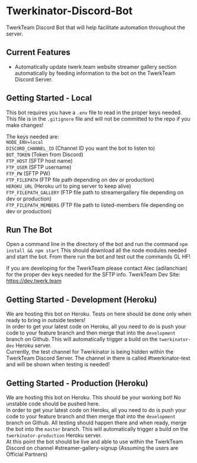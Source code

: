 # Twerkinator-Discord-Bot
TwerkTeam Discord Bot that will help facilitate automation throughout the server.

## Current Features
- Automatically update twerk.team website streamer gallery section automatically by feeding information to the bot on the TwerkTeam Discord Server.

## Getting Started - Local
This bot requires you have a `.env` file to read in the proper keys needed. This file is in the `.gitignore` file and will not be committed to the repo if you make
changes!

The keys needed are:<br>
`NODE_ENV=local`<br>
`DISCORD_CHANNEL_ID` (Channel ID you want the bot to listen to)<br>
`BOT_TOKEN` (Token from Discord)<br>
`FTP_HOST` (SFTP host name)<br>
`FTP_USER` (SFTP username)<br>
`FTP_PW` (SFTP PW)<br>
`FTP_FILEPATH` (FTP file path depending on dev or production)<br>
`HEROKU_URL` (Heroku url to ping server to keep alive)<br>
`FTP_FILEPATH_GALLERY` (FTP file path to streamergallery file depending on dev or production)<br>
`FTP_FILEPATH_MEMBERS` (FTP file path to listed-members file depending on dev or production)

## Run The Bot
Open a command line in the directory of the bot and run the command `npm install && npm start`
This should download all the node modules needed and start the bot. From there run the bot and test out the commands GL HF!

If you are developing for the TwerkTeam please contact Alec (adilanchian) for the
proper dev keys needed for the SFTP info. TwerkTeam Dev Site: https://dev.twerk.team

## Getting Started - Development (Heroku)
We are hosting this bot on Heroku. Tests on here should be done only when ready to bring in outside testers!<br>
In order to get your latest code on Heroku, all you need to do is push your code to your feature branch and then merge that into the `development` branch on Github. This will automatically trigger a build on the `twerkinator-dev` Heroku server.<br> 
Currently, the test channel for Twerkinator is being hidden within the TwerkTeam Discord Server. The channel in there is called #twerkinator-test and will be shown when testing is needed!

## Getting Started - Production (Heroku)
We are hosting this bot on Heroku. This should be your working bot! No unstable code should be pushed here.<br>
In order to get your latest code on Heroku, all you need to do is push your code to your feature branch and then merge that into the `development` branch on Github. All testing should happen there and when ready, merge the bot into the `master` branch. This will automatically trigger a build on the `twerkinator-production` Heroku server.<br> 
At this point the bot should be live and able to use within the TwerkTeam Discord on channel #streamer-gallery-signup (Assuming the users are Official Partners)
